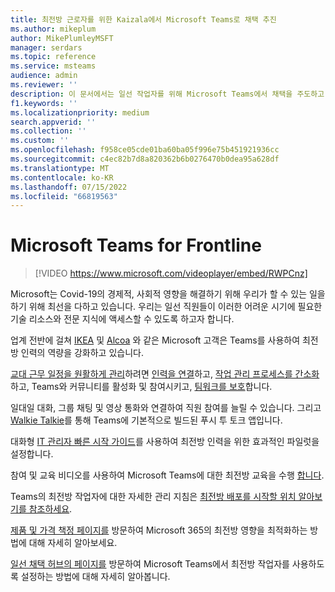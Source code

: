 ```yaml
---
title: 최전방 근로자를 위한 Kaizala에서 Microsoft Teams로 채택 추진
ms.author: mikeplum
author: MikePlumleyMSFT
manager: serdars
ms.topic: reference
ms.service: msteams
audience: admin
ms.reviewer: ''
description: 이 문서에서는 일선 작업자를 위해 Microsoft Teams에서 채택을 주도하고 최적화하는 방법을 설명합니다.
f1.keywords: ''
ms.localizationpriority: medium
search.appverid: ''
ms.collection: ''
ms.custom: ''
ms.openlocfilehash: f958ce05cde01ba60ba05f996e75b451921936cc
ms.sourcegitcommit: c4ec82b7d8a820362b6b0276470b0dea95a628df
ms.translationtype: MT
ms.contentlocale: ko-KR
ms.lasthandoff: 07/15/2022
ms.locfileid: "66819563"
---
```

# <a name="microsoft-teams-for-frontline"></a>Microsoft Teams for Frontline

> [!VIDEO https://www.microsoft.com/videoplayer/embed/RWPCnz]

Microsoft는 Covid-19의 경제적, 사회적 영향을 해결하기 위해 우리가 할 수 있는 일을 하기 위해 최선을 다하고 있습니다. 우리는 일선 직원들이 이러한 어려운 시기에 필요한 기술 리소스와 전문 지식에 액세스할 수 있도록 하고자 합니다.

업계 전반에 걸쳐 [IKEA](https://customers.microsoft.com/story/799203-ikea-retailers-teams) 및 [Alcoa](https://customers.microsoft.com/story/837930-alcoa-manufacturing-teams) 와 같은 Microsoft 고객은 Teams를 사용하여 최전방 인력의 역량을 강화하고 있습니다.

[교대 근무 일정을 원활하게 관리](/microsoft-365/frontline/shifts-for-teams-landing-page)하려면 [인력을 연결](https://query.prod.cms.rt.microsoft.com/cms/api/am/binary/RE4M6Xi)하고, [작업 관리 프로세스를 간소화](https://query.prod.cms.rt.microsoft.com/cms/api/am/binary/RE4M4Uq)하고, Teams와 커뮤니티를 활성화 및 참여시키고, [팀워크를 보호](/microsoftteams/teams-security-guide)합니다.

일대일 대화, 그룹 채팅 및 영상 통화와 연결하여 직원 참여를 늘릴 수 있습니다. 그리고 [Walkie Talkie](/MicrosoftTeams/walkie-talkie)를 통해 Teams에 기본적으로 빌드된 푸시 투 토크 앱입니다.

대화형 [IT 관리자 빠른 시작 가이드](https://config-flw-interactive-guide.immersivelearning.online/)를 사용하여 최전방 인력을 위한 효과적인 파일럿을 설정합니다.

참여 및 교육 비디오를 사용하여 Microsoft Teams에 대한 최전방 교육을 수행 [합니다](https://support.microsoft.com/office/what-is-shifts-f8efe6e4-ddb3-4d23-b81b-bb812296b821).

Teams의 최전방 작업자에 대한 자세한 관리 지침은 [최전방 배포를 시작할 위치 알아보기를 참조하세요](/microsoft-365/frontline/flw-deploy-overview).

[제품 및 가격 책정 페이지를](https://www.microsoft.com/microsoft-365/enterprise/frontline) 방문하여 Microsoft 365의 최전방 영향을 최적화하는 방법에 대해 자세히 알아보세요.

[일선 채택 허브의 페이지를](https://adoption.microsoft.com/microsoft-teams/frontline-workers/) 방문하여 Microsoft Teams에서 최전방 작업자를 사용하도록 설정하는 방법에 대해 자세히 알아봅니다.
